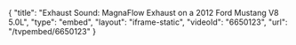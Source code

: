 {
    "title": "Exhaust Sound: MagnaFlow Exhaust on a 2012 Ford Mustang V8 5.0L",
    "type": "embed",
    "layout": "iframe-static",
    "videoId": "6650123",
    "url": "\/tvpembed\/6650123"
}